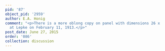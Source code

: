```yaml
---
pid: '87'
object_pid: '2959'
author: E.A. Honig
comment: "<p>There is a more oblong copy on panel with dimensions 26 x 59 cm sold
  at Lepke on February 11, 1913.</p>"
post_date: June 27, 2015
order: '086'
collection: discussion
---
```

